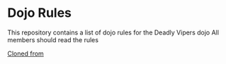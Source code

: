 Dojo Rules
==========

This repository contains a list of dojo rules for the Deadly Vipers dojo
All members should read the rules

[Cloned from](https://github.com/deadlyvipers)

